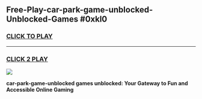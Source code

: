 
## Free-Play-car-park-game-unblocked-Unblocked-Games #0xkl0
<h3>
<a href="https://news.freeplayer.one?title=car-park-game-unblocked&ref=8M">CLICK TO PLAY</a></h3>
<hr>

<h3>
<a href="https://news.freeplayer.one?title=car-park-game-unblocked&ref=8M">CLICK 2 PLAY</a>
  
</h3>

<a href="https://news.freeplayer.one?title=car-park-game-unblocked&ref=8M"><img src="https://clearcache.store/games.png"></a>


**car-park-game-unblocked games unblocked: Your Gateway to Fun and Accessible Online Gaming**
